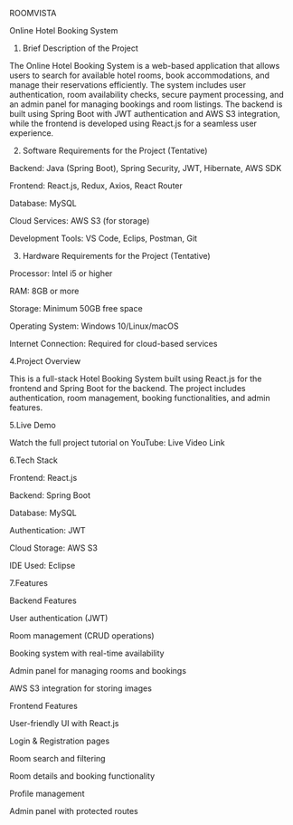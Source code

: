 ROOMVISTA

Online Hotel Booking System

1. Brief Description of the Project

The Online Hotel Booking System is a web-based application that allows users to search for available hotel rooms, book accommodations, and manage their reservations efficiently. The system includes user authentication, room availability checks, secure payment processing, and an admin panel for managing bookings and room listings. The backend is built using Spring Boot with JWT authentication and AWS S3 integration, while the frontend is developed using React.js for a seamless user experience.

2. Software Requirements for the Project (Tentative)

Backend: Java (Spring Boot), Spring Security, JWT, Hibernate, AWS SDK

Frontend: React.js, Redux, Axios, React Router

Database: MySQL

Cloud Services: AWS S3 (for storage)

Development Tools: VS Code, Eclips, Postman, Git

3. Hardware Requirements for the Project (Tentative)

Processor: Intel i5 or higher

RAM: 8GB or more

Storage: Minimum 50GB free space

Operating System: Windows 10/Linux/macOS

Internet Connection: Required for cloud-based services

4.Project Overview

This is a full-stack Hotel Booking System built using React.js for the frontend and Spring Boot for the backend. The project includes authentication, room management, booking functionalities, and admin features.

5.Live Demo

Watch the full project tutorial on YouTube: Live Video Link

6.Tech Stack

Frontend: React.js

Backend: Spring Boot

Database: MySQL

Authentication: JWT

Cloud Storage: AWS S3

IDE Used: Eclipse

7.Features

Backend Features

User authentication (JWT)

Room management (CRUD operations)

Booking system with real-time availability

Admin panel for managing rooms and bookings

AWS S3 integration for storing images

Frontend Features

User-friendly UI with React.js

Login & Registration pages

Room search and filtering

Room details and booking functionality

Profile management

Admin panel with protected routes


